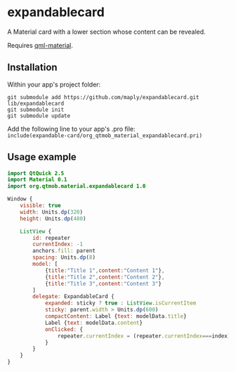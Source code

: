 # expandablecard
A Material card with a lower section whose content can be revealed.

Requires [qml-material](http://github.com/papyros/qml-material).

## Installation

Within your app's project folder:

```
git submodule add https://github.com/maply/expandablecard.git lib/expandablecard
git submodule init
git submodule update
```

Add the following line to your app's .pro file:  
`include(expandable-card/org_qtmob_material_expandablecard.pri)`

## Usage example

```qml
import QtQuick 2.5
import Material 0.1
import org.qtmob.material.expandablecard 1.0

Window {
    visible: true
    width: Units.dp(320)
    height: Units.dp(480)

    ListView {
        id: repeater
        currentIndex: -1
        anchors.fill: parent
        spacing: Units.dp(8)
        model: [
            {title:"Title 1",content:"Content 1"},
            {title:"Title 2",content:"Content 2"},
            {title:"Title 3",content:"Content 3"}
        ]
        delegate: ExpandableCard {
            expanded: sticky ? true : ListView.isCurrentItem
            sticky: parent.width > Units.dp(600)
            compactContent: Label {text: modelData.title}
            Label {text: modelData.content}
            onClicked: {
                repeater.currentIndex = (repeater.currentIndex===index) ? -1 : index
            }
        }
    }
}
```
